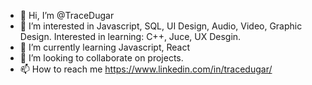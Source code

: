 - 👋 Hi, I’m @TraceDugar
- 👀 I’m interested in Javascript, SQL, UI Design, Audio, Video, Graphic Design. Interested in learning: C++, Juce, UX Desgin.
- 🌱 I’m currently learning Javascript, React
- 💞️ I’m looking to collaborate on projects.
- 📫 How to reach me https://www.linkedin.com/in/tracedugar/

<!---
TraceDugar/TraceDugar is a ✨ special ✨ repository because its `README.md` (this file) appears on your GitHub profile.
You can click the Preview link to take a look at your changes.
--->
